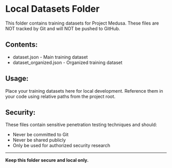 # Local Datasets Folder

This folder contains training datasets for Project Medusa.
These files are NOT tracked by Git and will NOT be pushed to GitHub.

## Contents:
- dataset.json - Main training dataset
- dataset_organized.json - Organized training dataset

## Usage:
Place your training datasets here for local development.
Reference them in your code using relative paths from the project root.

## Security:
These files contain sensitive penetration testing techniques and should:
- Never be committed to Git
- Never be shared publicly
- Only be used for authorized security research

---
**Keep this folder secure and local only.**
